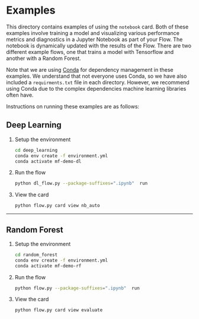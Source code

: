 # Examples

This directory contains examples of using the `notebook` card.  Both of these examples involve training a model and visualizing various performance metrics and diagnostics in a Jupyter Notebook as part of your Flow.  The notebook is dynamically updated with the results of the Flow.  There are two different example flows, one that trains a model with Tensorflow and another with a Random Forest.  

Note that we are using [Conda](https://docs.conda.io/en/latest/) for dependency management in these examples.  We understand that not everyone uses Conda, so we have also included a `requirments.txt` file in each directory.  However, we recommend using Conda due to the complex dependencies machine learning libraries often have.

Instructions on running these examples are as follows:

## Deep Learning

1. Setup the environment

    ```bash
    cd deep_learning
    conda env create -f environment.yml
    conda activate mf-demo-dl
    ```

2. Run the flow
    ```bash
    python dl_flow.py --package-suffixes=".ipynb"  run 
    ```

3. View the card

    ```python
    python flow.py card view nb_auto
    ```

---

## Random Forest

1. Setup the environment

    ```bash
    cd random_forest
    conda env create -f environment.yml
    conda activate mf-demo-rf
    ```

 2. Run the flow
    ```bash
    python flow.py --package-suffixes=".ipynb"  run 
    ```

3. View the card

    ```python
    python flow.py card view evaluate
    ```   